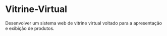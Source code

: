 # Vitrine-Virtual
Desenvolver um sistema web de vitrine virtual voltado para a apresentação e exibição de produtos. 
